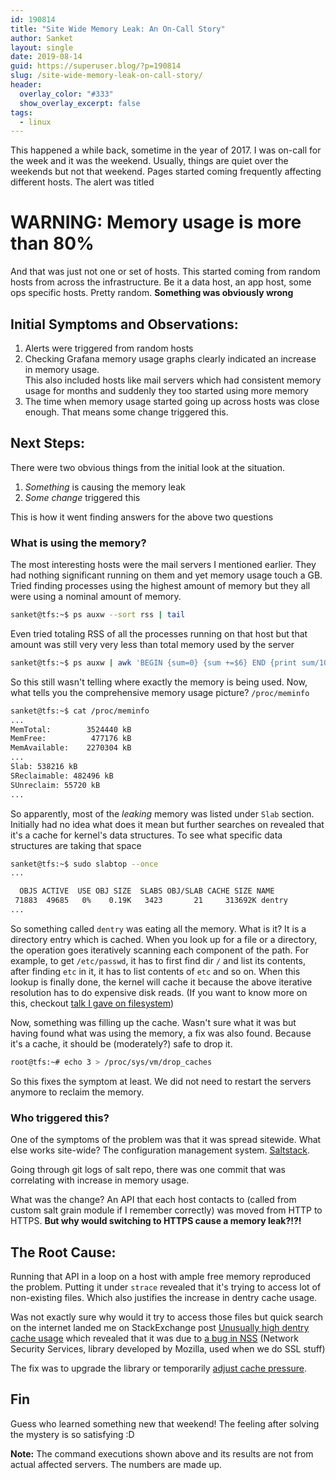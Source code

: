 ```yaml
---
id: 190814
title: "Site Wide Memory Leak: An On-Call Story"
author: Sanket
layout: single
date: 2019-08-14
guid: https://superuser.blog/?p=190814
slug: /site-wide-memory-leak-on-call-story/
header:
  overlay_color: "#333"
  show_overlay_excerpt: false
tags:
  - linux
---
```


This happened a while back, sometime in the year of 2017. I was on-call for the week and it was the weekend. Usually, things are quiet over the weekends but not that weekend. Pages started coming frequently affecting different hosts. The alert was titled 

# WARNING: Memory usage is more than 80%

And that was just not one or set of hosts. This started coming from random hosts from across the infrastructure. Be it a data host, an app host, some ops specific hosts. Pretty random. **Something was obviously wrong**

## Initial Symptoms and Observations:
 1. Alerts were triggered from random hosts
 2. Checking Grafana memory usage graphs clearly indicated an increase in memory usage.<br>
This also included hosts like mail servers which had consistent memory usage for months and suddenly they too started using more memory
 3. The time when memory usage started going up across hosts was close enough. That means some change triggered this.

## Next Steps:
There were two obvious things from the initial look at the situation.
 1. *Something* is causing the memory leak 
 2. *Some change* triggered this

This is how it went finding answers for the above two questions

### What is using the memory?
The most interesting hosts were the mail servers I mentioned earlier. They had nothing significant running on them and yet memory usage touch a GB. Tried finding processes using the highest amount of memory but they all were using a nominal amount of memory.
```bash
sanket@tfs:~$ ps auxw --sort rss | tail
```
Even tried totaling RSS of all the processes running on that host but that amount was still very very less than total memory used by the server
```bash
sanket@tfs:~$ ps auxw | awk 'BEGIN {sum=0} {sum +=$6} END {print sum/1024}'
```
So this still wasn't telling where exactly the memory is being used. Now, what tells you the comprehensive memory usage picture? `/proc/meminfo`
```bash
sanket@tfs:~$ cat /proc/meminfo
...
MemTotal:        3524440 kB
MemFree:          477176 kB
MemAvailable:    2270304 kB
...
Slab: 538216 kB
SReclaimable: 482496 kB
SUnreclaim: 55720 kB
...
```
So apparently, most of the *leaking* memory was listed under `Slab` section. Initially had no idea what does it mean but further searches on revealed that it's a cache for kernel's data structures. To see what specific data structures are taking that space
```bash
sanket@tfs:~$ sudo slabtop --once
...

  OBJS ACTIVE  USE OBJ SIZE  SLABS OBJ/SLAB CACHE SIZE NAME
 71883  49685   0%    0.19K   3423       21     313692K dentry
...
```
So something called `dentry` was eating all the memory. What is it? It is a directory entry which is cached. When you look up for a file or a directory, the operation goes iteratively scanning each component of the path. For example, to get `/etc/passwd`, it has to first find dir `/` and list its contents, after finding `etc` in it, it has to list contents of `etc` and so on. When this lookup is finally done, the kernel will cache it because the above iterative resolution has to do expensive disk reads. (If you want to know more on this, checkout [talk I gave on filesystem](/posts/lets-build-distributed-filesystem/))

Now, something was filling up the cache. Wasn't sure what it was but having found what was using the memory, a fix was also found. Because it's a cache, it should be (moderately?) safe to drop it.
```bash
root@tfs:~# echo 3 > /proc/sys/vm/drop_caches
```

So this fixes the symptom at least. We did not need to restart the servers anymore to reclaim the memory.

### Who triggered this?
One of the symptoms of the problem was that it was spread sitewide. What else works site-wide? The configuration management system. [Saltstack](https://www.saltstack.com/).

Going through git logs of salt repo, there was one commit that was correlating with increase in memory usage.

What was the change? An API that each host contacts to (called from custom salt grain module if I remember correctly) was moved from HTTP to HTTPS. **But why would switching to HTTPS cause a memory leak?!?!**

## The Root Cause:
Running that API in a loop on a host with ample free memory reproduced the problem. Putting it under `strace` revealed that it's trying to access lot of non-existing files. Which also justifies the increase in dentry cache usage. 

Was not exactly sure why would it try to access those files but quick search on the internet landed me on StackExchange post [Unusually high dentry cache usage](https://serverfault.com/questions/561350/unusually-high-dentry-cache-usage) which revealed that it was due to [a bug in NSS](https://bugzilla.redhat.com/show_bug.cgi?format=multiple&id=1044666) (Network Security Services, library developed by Mozilla, used when we do SSL stuff)

The fix was to upgrade the library or temporarily [adjust cache pressure](https://www.kernel.org/doc/Documentation/sysctl/vm.txt). 

## Fin
Guess who learned something new that weekend! The feeling after solving the mystery is so satisfying :D

**Note:** The command executions shown above and its results are not from actual affected servers. The numbers are made up.